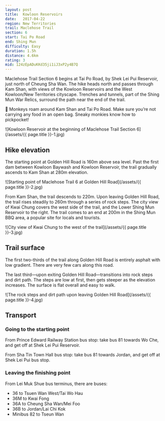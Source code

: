 ```yaml
---
layout: post
title:  Kowloon Reservoirs
date:   2017-04-22
region: New Territories
trail: Maclehose Trail
section: 6
start: Tai Po Road
end: Shing Mun
difficulty: Easy
duration: 1.5h
distance: 4.6km
rating: 3
mid: 124zEpADuKKd35ji1iJ3xP2y4B7Q
---
```

Maclehose Trail Section 6 begins at Tai Po Road, by Shek Lei Pui Reservoir, just north of Cheung Sha Wan. The hike heads north and passes through Kam Shan, with views of the Kowloon Reservoirs and the West Kowloon/New Territories cityscape. Trenches and tunnels, part of the Shing Mun War Relics, surround the path near the end of the trail.

🐒 Monkeys roam around Kam Shan and Tai Po Road. Make sure you’re not carrying any food in an open bag. Sneaky monkies know how to pickpocket!

![Kowloon Reservoir at the beginning of Maclehose Trail Section 6](/assets/{{ page.title }}-1.jpg)

## Hike elevation

The starting point at Golden Hill Road is 160m above sea level. Past the first dam between Kowloon Baywash and Kowloon Reservoir, the trail gradually ascends to Kam Shan at 280m elevation.

![Starting point of Maclehose Trail 6 at Golden Hill Road](/assets/{{ page.title }}-2.jpg)

From Kam Shan, the trail descends to 220m. Upon leaving Golden Hill Road, the trail rises steadily to 260m through a series of rock steps. The city view of Kwai Chung covers the west side of the trail, and the Lower Shing Mun Reservoir to the right. The trail comes to an end at 200m in the Shing Mun BBQ area, a popular site for locals and tourists.

![City view of Kwai Chung to the west of the trail](/assets/{{ page.title }}-3.jpg)

## Trail surface

The first two-thirds of the trail along Golden Hill Road is entirely asphalt with low gradient. There are very few cars along this road.

The last third—upon exiting Golden Hill Road—transitions into rock steps and dirt path. The steps are low at first, then gets steeper as the elevation increases. The surface is flat overall and easy to walk.

![The rock steps and dirt path upon leaving Golden Hill Road](/assets/{{ page.title }}-4.jpg)

## Transport

### Going to the starting point

From Prince Edward Railway Station bus stop: take bus 81 towards Wo Che, and get off at Shek Lei Pui Reservoir.

From Sha Tin Town Hall bus stop: take bus 81 towards Jordan, and get off at Shek Lei Pui bus stop.

### Leaving the finishing point

From Lei Muk Shue bus terminus, there are buses:
- 36 to Tsuen Wan West/Tai Wo Hau
- 36M to Kwai Fong
- 36A to Cheung Sha Wan/Mei Foo
- 36B to Jordan/Lai Chi Kok
- Minibus 82 to Tseun Wan